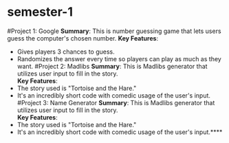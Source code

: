 # semester-1
#Project 1: Google
**Summary**: This is number guessing game that lets users guess the computer's chosen number. 
**Key Features**: 
- Gives players 3 chances to guess.
- Randomizes the answer every time so players can play as much as they want.
#Project 2: Madlibs
**Summary**: This is Madlibs generator that utilizes user input to fill in the story.  
**Key Features**: 
- The story used is "Tortoise and the Hare."
- It's an incredibly short code with comedic usage of the user's input.
#Project 3: Name Generator
**Summary**: This is Madlibs generator that utilizes user input to fill in the story.  
**Key Features**: 
- The story used is "Tortoise and the Hare."
- It's an incredibly short code with comedic usage of the user's input.****
